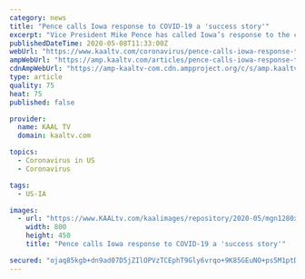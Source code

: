```yaml
---
category: news
title: "Pence calls Iowa response to COVID-19 a 'success story'"
excerpt: "Vice President Mike Pence has called Iowa’s response to the coronavirus “a success story” but he may find a less rosy reality when he visits Des Moines on Friday."
publishedDateTime: 2020-05-08T11:33:00Z
webUrl: "https://www.kaaltv.com/coronavirus/pence-calls-iowa-response-to-covid-19-a-success-story/5723429/"
ampWebUrl: "https://amp.kaaltv.com/articles/pence-calls-iowa-response-to-covid-19-a-success-story-5723429.html"
cdnAmpWebUrl: "https://amp-kaaltv-com.cdn.ampproject.org/c/s/amp.kaaltv.com/articles/pence-calls-iowa-response-to-covid-19-a-success-story-5723429.html"
type: article
quality: 75
heat: 75
published: false

provider:
  name: KAAL TV
  domain: kaaltv.com

topics:
  - Coronavirus in US
  - Coronavirus

tags:
  - US-IA

images:
  - url: "https://www.KAALtv.com/kaalimages/repository/2020-05/mgn1280x72000302p00-odbxp.jpg"
    width: 800
    height: 450
    title: "Pence calls Iowa response to COVID-19 a 'success story'"

secured: "ojaq85kgb+dn9ad07D5jZIlOPVzTCEphT9Gly6vrqo+9K85GEuNO+ps5M1ptDtjjjREu5nCamELh5zVAMk0eTJKLGbZC/PFk0Xjdl0qGmU0wOH0jYlonn4GbNOr9bGtJeKR75n05nB+fwpe0lIe/MQXojyYiI7LCkriNmn2XU7TAfI+KgF29EcDVKClIkkeLwk23Dt2NYTP5mkJwNfCJKAOe8CLLSOXFjD7rnIcVISuaLcya7tgRQvlDcdajJbvVBc/awMt/PMgOAfKbN6E+2RsZEUOpm1E+2iJ5x4lf1G56+MSJ/AbFMVYZ6J7Lv7hVkUtxOtgIcQljv19A+RRT/c4US0uvB80JbsdK0y/91IVUvY9v6Io4oGvIERaO9AWU0pqSNznCFd9xT1B2Nojr1Kv/L/944Uo05Tu+1nNdAtC2INY/eDgW/IrKQT6Rfcm/1y3tsYQgD07GJRvFlhzvX2GA+z25ZfDlog0YIjBKaT0=;wuF0isCSpdffSbxXnCfgeQ=="
---
```


